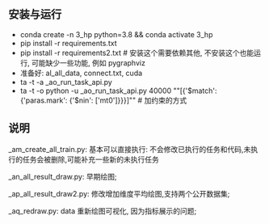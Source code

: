 
## 安装与运行
- conda create -n 3_hp python=3.8 && conda activate 3_hp
- pip install -r requirements.txt
- pip install -r requirements2.txt  # 安装这个需要依赖其他, 不安装这个也能运行, 可能缺少一些功能, 例如 pygraphviz
- 准备好: al_all_data, connect.txt, cuda
- ta -t -a _ao_run_task_api.py
- ta -t -o python -u _ao_run_task_api.py 40000 "\"[{'\$match': {'paras.mark': {'\$nin': ['mt0']}}}]\""  # 加约束的方式


## 说明
_am_create_all_train.py: 基本可以直接执行: 不会修改已执行的任务和代码,未执行的任务会被删除,可能补充一些新的未执行任务

_an_all_result_draw.py: 早期绘图;

_ap_all_result_draw2.py: 修改增加维度平均绘图,支持两个公开数据集;

_aq_redraw.py: data 重新绘图可视化, 因为指标展示的问题;